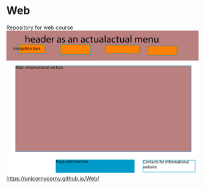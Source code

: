 # Web
Repository for web course
![webмакет.png](https://github.com/Unicornycorny/Web/blob/main/макет.png)
https://unicornycorny.github.io/Web/
